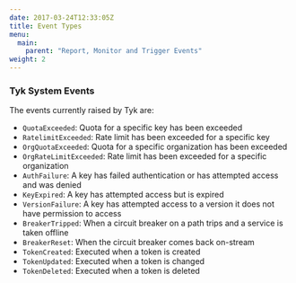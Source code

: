 ```yaml
---
date: 2017-03-24T12:33:05Z
title: Event Types
menu:
  main:
    parent: "Report, Monitor and Trigger Events"
weight: 2 
---
```


### Tyk System Events

The events currently raised by Tyk are:

*   `QuotaExceeded`: Quota for a specific key has been exceeded
*   `RatelimitExceeded`: Rate limit has been exceeded for a specific key
*   `OrgQuotaExceeded`: Quota for a specific organization has been exceeded
*   `OrgRateLimitExceeded`: Rate limit has been exceeded for a specific organization
*   `AuthFailure`: A key has failed authentication or has attempted access and was denied
*   `KeyExpired`: A key has attempted access but is expired
*   `VersionFailure`: A key has attempted access to a version it does not have permission to access
*   `BreakerTripped`: When a circuit breaker on a path trips and a service is taken offline
*   `BreakerReset`: When the circuit breaker comes back on-stream
*   `TokenCreated`: Executed when a token is created
*   `TokenUpdated`: Executed when a token is changed
*   `TokenDeleted`: Executed when a token is deleted

